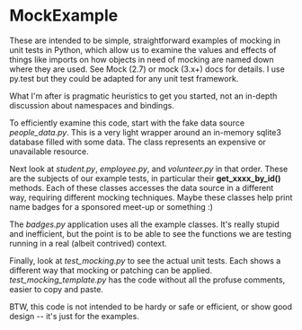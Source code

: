 # MockExample

These are intended to be simple, straightforward examples of mocking in
unit tests in Python, which allow us to examine the values and effects
of things like imports on how objects in need of mocking are named down
where they are used. See Mock (2.7) or mock (3.x+) docs for details. I
use py.test but they could be adapted for any unit test framework.

What I'm after is pragmatic heuristics to get you started, not an
in-depth discussion about namespaces and bindings.

To efficiently examine this code, start with the fake data source
_people_data.py_. This is a very light wrapper around an in-memory
sqlite3 database filled with some data. The class represents an
expensive or unavailable resource.

Next look at _student.py_, _employee.py_, and _volunteer.py_ in that
order. These are the subjects of our example tests, in particular their
**get_xxxx_by_id()** methods. Each of these classes accesses the data
source in a different way, requiring different mocking techniques.
Maybe these classes help print name badges for a sponsored meet-up or
something :)

The _badges.py_ application uses all the example classes. It's really
stupid and inefficient, but the point is to be able to see the functions
we are testing running in a real (albeit contrived) context.

Finally, look at _test_mocking.py_ to see the actual unit tests.
Each shows a different way that mocking or patching can be applied.
_test_mocking_template.py_ has the code without all the profuse
comments, easier to copy and paste.

BTW, this code is not intended to be hardy or safe or efficient, or show
good design -- it's just for the examples.

